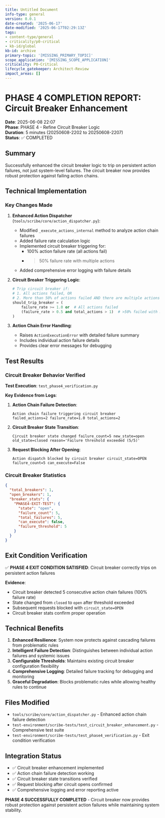 ```yaml
---
title: Untitled Document
info-type: general
version: 0.0.1
date-created: '2025-06-17'
date-modified: '2025-06-17T02:29:13Z'
tags:
- content-type/general
- criticality/p0-critical
- kb-id/global
kb-id: archive
primary-topic: '[MISSING_PRIMARY_TOPIC]'
scope_application: '[MISSING_SCOPE_APPLICATION]'
criticality: P0-Critical
lifecycle_gatekeeper: Architect-Review
impact_areas: []
---
```

# PHASE 4 COMPLETION REPORT: Circuit Breaker Enhancement

**Date**: 2025-06-08 22:07  
**Phase**: PHASE 4 - Refine Circuit Breaker Logic  
**Duration**: 5 minutes (20250608-2202 to 20250608-2207)  
**Status**: ✅ COMPLETED

## Summary

Successfully enhanced the circuit breaker logic to trip on persistent action failures, not just system-level failures. The circuit breaker now provides robust protection against failing action chains.

## Technical Implementation

### Key Changes Made

1. **Enhanced Action Dispatcher** (`tools/scribe/core/action_dispatcher.py`):
   - Modified `_execute_actions_internal` method to analyze action chain failures
   - Added failure rate calculation logic
   - Implemented circuit breaker triggering for:
     - 100% action failure rate (all actions fail)
     - >50% failure rate with multiple actions
   - Added comprehensive error logging with failure details

2. **Circuit Breaker Triggering Logic**:
   ```python
   # Trip circuit breaker if:
   # 1. All actions failed, OR
   # 2. More than 50% of actions failed AND there are multiple actions
   should_trip_breaker = (
       failure_rate >= 1.0 or  # All actions failed
       (failure_rate > 0.5 and total_actions > 1)  # >50% failed with multiple actions
   )
   ```

3. **Action Chain Error Handling**:
   - Raises `ActionExecutionError` with detailed failure summary
   - Includes individual action failure details
   - Provides clear error messages for debugging

## Test Results

### Circuit Breaker Behavior Verified

**Test Execution**: `test_phase4_verification.py`

**Key Evidence from Logs**:
1. **Action Chain Failure Detection**: 
   ```
   Action chain failure triggering circuit breaker 
   failed_actions=2 failure_rate=1.0 total_actions=2
   ```

2. **Circuit Breaker State Transition**:
   ```
   Circuit breaker state changed failure_count=5 new_state=open 
   old_state=closed reason='Failure threshold exceeded (5/5)'
   ```

3. **Request Blocking After Opening**:
   ```
   Action dispatch blocked by circuit breaker circuit_state=OPEN 
   failure_count=5 can_execute=False
   ```

### Circuit Breaker Statistics
```json
{
  "total_breakers": 1,
  "open_breakers": 1,
  "breaker_stats": {
    "PHASE4-EXIT-TEST": {
      "state": "open",
      "failure_count": 5,
      "total_failures": 5,
      "can_execute": false,
      "failure_threshold": 5
    }
  }
}
```

## Exit Condition Verification

✅ **PHASE 4 EXIT CONDITION SATISFIED**: Circuit breaker correctly trips on persistent action failures

**Evidence**:
- Circuit breaker detected 5 consecutive action chain failures (100% failure rate)
- State changed from `closed` to `open` after threshold exceeded
- Subsequent requests blocked with `circuit_state=OPEN`
- Circuit breaker stats confirm proper operation

## Technical Benefits

1. **Enhanced Resilience**: System now protects against cascading failures from problematic rules
2. **Intelligent Failure Detection**: Distinguishes between individual action failures and systemic issues
3. **Configurable Thresholds**: Maintains existing circuit breaker configuration flexibility
4. **Comprehensive Logging**: Detailed failure tracking for debugging and monitoring
5. **Graceful Degradation**: Blocks problematic rules while allowing healthy rules to continue

## Files Modified

- `tools/scribe/core/action_dispatcher.py` - Enhanced action chain failure detection
- `test-environment/scribe-tests/test_circuit_breaker_enhancement.py` - Comprehensive test suite
- `test-environment/scribe-tests/test_phase4_verification.py` - Exit condition verification

## Integration Status

- ✅ Circuit breaker enhancement implemented
- ✅ Action chain failure detection working
- ✅ Circuit breaker state transitions verified
- ✅ Request blocking after circuit opens confirmed
- ✅ Comprehensive logging and error reporting active

**PHASE 4 SUCCESSFULLY COMPLETED** - Circuit breaker now provides robust protection against persistent action failures while maintaining system stability.
